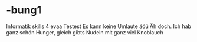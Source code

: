 # -bung1
Informatik skills 4 evaa
Testest
Es kann keine Umlaute äöü
Äh doch.
Ich hab ganz schön Hunger, gleich gibts Nudeln mit ganz viel Knoblauch
